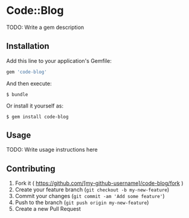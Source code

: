 # Code::Blog

TODO: Write a gem description

## Installation

Add this line to your application's Gemfile:

```ruby
gem 'code-blog'
```

And then execute:

    $ bundle

Or install it yourself as:

    $ gem install code-blog

## Usage

TODO: Write usage instructions here

## Contributing

1. Fork it ( https://github.com/[my-github-username]/code-blog/fork )
2. Create your feature branch (`git checkout -b my-new-feature`)
3. Commit your changes (`git commit -am 'Add some feature'`)
4. Push to the branch (`git push origin my-new-feature`)
5. Create a new Pull Request
